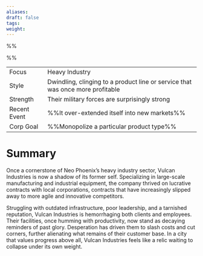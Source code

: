 ```yaml
---
aliases: 
draft: false
tags: 
weight:
---
```

%%

%%


|                                          |                                                                                |
| ---------------------------------------- | ------------------------------------------------------------------------------ |
| <span class="leftTH">Focus</span>        | Heavy Industry                                                                 |
| <span class="leftTH">Style</span>        | Dwindling, clinging to a product line or service that was once more profitable |
| <span class="leftTH">Strength</span>     | Their military forces are surprisingly strong                                  |
| <span class="leftTH">Recent Event</span> | %%It over-extended itself into new markets%%                                   |
| <span class="leftTH">Corp Goal</span>    | %%Monopolize a particular product type%%                                       |

<h1 class='centerText'>Summary</h1>

Once a cornerstone of Neo Phoenix’s heavy industry sector, Vulcan Industries is now a shadow of its former self. Specializing in large-scale manufacturing and industrial equipment, the company thrived on lucrative contracts with local corporations, contracts that have increasingly slipped away to more agile and innovative competitors.

Struggling with outdated infrastructure, poor leadership, and a tarnished reputation, Vulcan Industries is hemorrhaging both clients and employees. Their facilities, once humming with productivity, now stand as decaying reminders of past glory. Desperation has driven them to slash costs and cut corners, further alienating what remains of their customer base. In a city that values progress above all, Vulcan Industries feels like a relic waiting to collapse under its own weight.